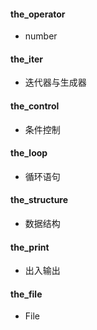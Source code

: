 #### the_operator
- number

#### the_iter
- 迭代器与生成器

#### the_control
- 条件控制

#### the_loop
- 循环语句

#### the_structure
- 数据结构

#### the_print
- 出入输出

#### the_file
- File

